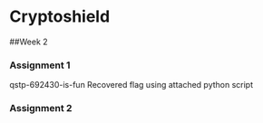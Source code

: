 # Cryptoshield


##Week 2

### Assignment 1
qstp-692430-is-fun
Recovered flag using attached python script

### Assignment 2
